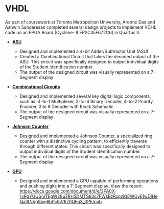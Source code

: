 # VHDL

As part of coursework at Toronto Metropoliton University, Aronno Das and Ashwin Sundaresan completed several design projects to implement VDHL code on an FPGA Board (Cyclone- II EP2C35F672C6) in Quartus II. 
- <b>[ASU](https://github.com/aronnod/VHDL/tree/ASU) </b>
  - Designed and implemented a 4-bit Adder/Subtractor Unit (ASU)
  - Created a Combinational Circuit that takes the decoded output of the ASU. This circuit was specifically designed to output individual digits of the Student Identification number.
  - The output of the designed circuit was visually represented on a 7-Segment display

- <b>[Combinational Circuits](https://github.com/aronnod/VHDL/tree/Combinational-Circuits) </b>
  - Designed and implemented several key digital logic components, such as: 4-to-1 Multiplexer, 2-to-4 Binary Decoder, 4-to-2 Priority Encoder, 3 to 8 Decoder with Block Schematic
  - The output of the designed circuit was visually represented on a 7-Segment display

- <b>[Johnson Counter](https://github.com/aronnod/VHDL/tree/Johnson-Counter) </b>
  - Designed and implemented a Johnson Counter, a specialized ring counter with a distinctive cycling pattern, to efficiently traverse through different states. This circuit was specifically designed to output individual digits of the Student Identification number.
  - The output of the designed circuit was visually represented on a 7-Segment display

- <b>[GPU](https://github.com/aronnod/VHDL/tree/GPU) </b>
  - Designed and implemented a GPU capable of performing operations and pushing digits into a 7-Segment display. View the report: https://docs.google.com/document/d/e/2PACX-1vRgYUUSnrTEgW28uZRH5DMTS93c7FWsBzRcpziGEWOyE1wDIHeQa3tNbgSivg6bPcI5V6ZRQFq3_0PE/pub
